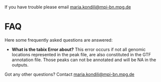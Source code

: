 If you have trouble please email maria.kondili@mpi-bn.mpg.de

FAQ
===
Here some frequently asked questions are answered:

* **What is the tabix Error about?**
	This error occurs if not all genomic locations represented in the peak file, are also constituted in the GTF annotation file. 
	Those peaks can not be annotated and will be NA in the outputs.

Got any other questions? Contact maria.kondili@mpi-bn.mpg.de
